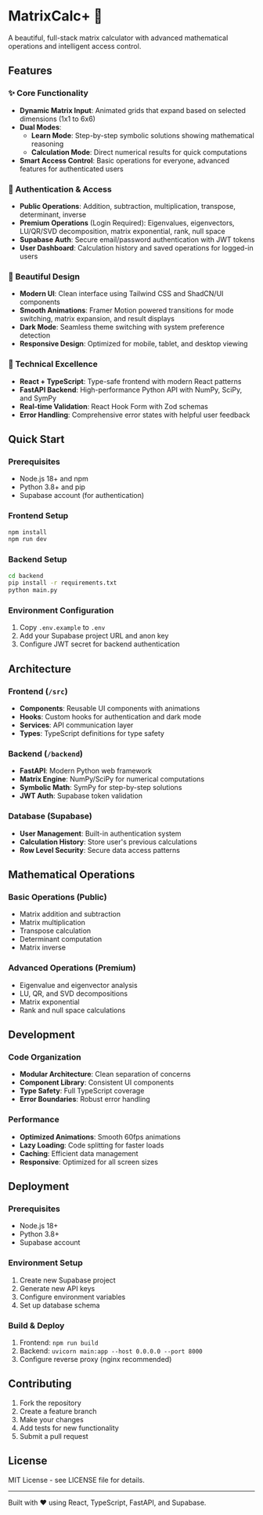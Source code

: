# MatrixCalc+ 🧮

A beautiful, full-stack matrix calculator with advanced mathematical operations and intelligent access control.

## Features

### ✨ Core Functionality
- **Dynamic Matrix Input**: Animated grids that expand based on selected dimensions (1x1 to 6x6)
- **Dual Modes**: 
  - **Learn Mode**: Step-by-step symbolic solutions showing mathematical reasoning
  - **Calculation Mode**: Direct numerical results for quick computations
- **Smart Access Control**: Basic operations for everyone, advanced features for authenticated users

### 🔐 Authentication & Access
- **Public Operations**: Addition, subtraction, multiplication, transpose, determinant, inverse
- **Premium Operations** (Login Required): Eigenvalues, eigenvectors, LU/QR/SVD decomposition, matrix exponential, rank, null space
- **Supabase Auth**: Secure email/password authentication with JWT tokens
- **User Dashboard**: Calculation history and saved operations for logged-in users

### 🎨 Beautiful Design
- **Modern UI**: Clean interface using Tailwind CSS and ShadCN/UI components
- **Smooth Animations**: Framer Motion powered transitions for mode switching, matrix expansion, and result displays
- **Dark Mode**: Seamless theme switching with system preference detection
- **Responsive Design**: Optimized for mobile, tablet, and desktop viewing

### 🚀 Technical Excellence
- **React + TypeScript**: Type-safe frontend with modern React patterns
- **FastAPI Backend**: High-performance Python API with NumPy, SciPy, and SymPy
- **Real-time Validation**: React Hook Form with Zod schemas
- **Error Handling**: Comprehensive error states with helpful user feedback

## Quick Start

### Prerequisites
- Node.js 18+ and npm
- Python 3.8+ and pip
- Supabase account (for authentication)

### Frontend Setup
```bash
npm install
npm run dev
```

### Backend Setup
```bash
cd backend
pip install -r requirements.txt
python main.py
```

### Environment Configuration
1. Copy `.env.example` to `.env`
2. Add your Supabase project URL and anon key
3. Configure JWT secret for backend authentication

## Architecture

### Frontend (`/src`)
- **Components**: Reusable UI components with animations
- **Hooks**: Custom hooks for authentication and dark mode
- **Services**: API communication layer
- **Types**: TypeScript definitions for type safety

### Backend (`/backend`)
- **FastAPI**: Modern Python web framework
- **Matrix Engine**: NumPy/SciPy for numerical computations
- **Symbolic Math**: SymPy for step-by-step solutions
- **JWT Auth**: Supabase token validation

### Database (Supabase)
- **User Management**: Built-in authentication system
- **Calculation History**: Store user's previous calculations
- **Row Level Security**: Secure data access patterns

## Mathematical Operations

### Basic Operations (Public)
- Matrix addition and subtraction
- Matrix multiplication
- Transpose calculation
- Determinant computation
- Matrix inverse

### Advanced Operations (Premium)
- Eigenvalue and eigenvector analysis
- LU, QR, and SVD decompositions
- Matrix exponential
- Rank and null space calculations

## Development

### Code Organization
- **Modular Architecture**: Clean separation of concerns
- **Component Library**: Consistent UI components
- **Type Safety**: Full TypeScript coverage
- **Error Boundaries**: Robust error handling

### Performance
- **Optimized Animations**: Smooth 60fps animations
- **Lazy Loading**: Code splitting for faster loads
- **Caching**: Efficient data management
- **Responsive**: Optimized for all screen sizes

## Deployment

### Prerequisites
- Node.js 18+
- Python 3.8+
- Supabase account

### Environment Setup
1. Create new Supabase project
2. Generate new API keys
3. Configure environment variables
4. Set up database schema

### Build & Deploy
1. Frontend: `npm run build`
2. Backend: `uvicorn main:app --host 0.0.0.0 --port 8000`
3. Configure reverse proxy (nginx recommended)

## Contributing

1. Fork the repository
2. Create a feature branch
3. Make your changes
4. Add tests for new functionality
5. Submit a pull request

## License

MIT License - see LICENSE file for details.

---

Built with ❤️ using React, TypeScript, FastAPI, and Supabase.